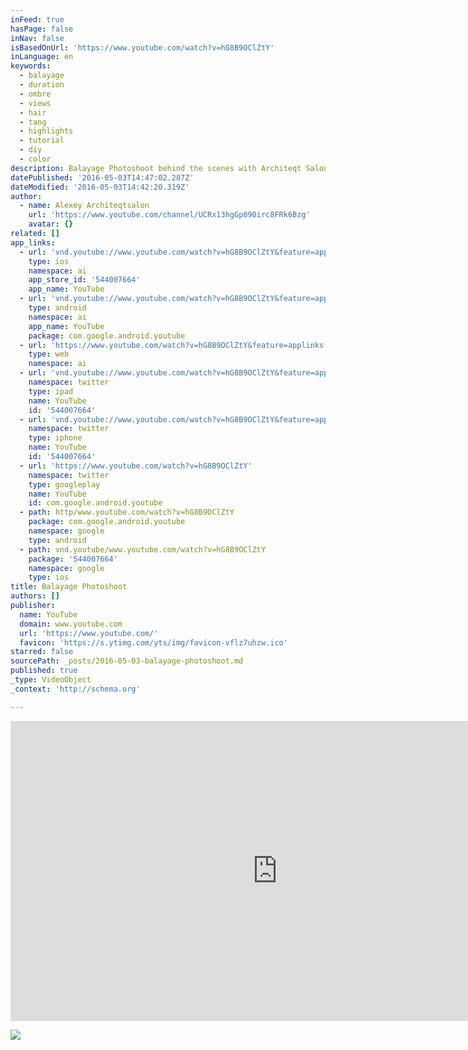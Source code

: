 ```yaml
---
inFeed: true
hasPage: false
inNav: false
isBasedOnUrl: 'https://www.youtube.com/watch?v=hG8B9OClZtY'
inLanguage: en
keywords:
  - balayage
  - duration
  - ombre
  - views
  - hair
  - tang
  - highlights
  - tutorial
  - diy
  - color
description: Balayage Photoshoot behind the scenes with Architeqt Salon and Nik Morina
datePublished: '2016-05-03T14:47:02.287Z'
dateModified: '2016-05-03T14:42:20.319Z'
author:
  - name: Alexey Architeqtsalon
    url: 'https://www.youtube.com/channel/UCRx13hgGp090irc8FRk6Bzg'
    avatar: {}
related: []
app_links:
  - url: 'vnd.youtube://www.youtube.com/watch?v=hG8B9OClZtY&feature=applinks'
    type: ios
    namespace: ai
    app_store_id: '544007664'
    app_name: YouTube
  - url: 'vnd.youtube://www.youtube.com/watch?v=hG8B9OClZtY&feature=applinks'
    type: android
    namespace: ai
    app_name: YouTube
    package: com.google.android.youtube
  - url: 'https://www.youtube.com/watch?v=hG8B9OClZtY&feature=applinks'
    type: web
    namespace: ai
  - url: 'vnd.youtube://www.youtube.com/watch?v=hG8B9OClZtY&feature=applinks'
    namespace: twitter
    type: ipad
    name: YouTube
    id: '544007664'
  - url: 'vnd.youtube://www.youtube.com/watch?v=hG8B9OClZtY&feature=applinks'
    namespace: twitter
    type: iphone
    name: YouTube
    id: '544007664'
  - url: 'https://www.youtube.com/watch?v=hG8B9OClZtY'
    namespace: twitter
    type: googleplay
    name: YouTube
    id: com.google.android.youtube
  - path: http/www.youtube.com/watch?v=hG8B9OClZtY
    package: com.google.android.youtube
    namespace: google
    type: android
  - path: vnd.youtube/www.youtube.com/watch?v=hG8B9OClZtY
    package: '544007664'
    namespace: google
    type: ios
title: Balayage Photoshoot
authors: []
publisher:
  name: YouTube
  domain: www.youtube.com
  url: 'https://www.youtube.com/'
  favicon: 'https://s.ytimg.com/yts/img/favicon-vflz7uhzw.ico'
starred: false
sourcePath: _posts/2016-05-03-balayage-photoshoot.md
published: true
_type: VideoObject
_context: 'http://schema.org'

---
```

<iframe src="https://cdn.embedly.com/widgets/media.html?src=https%3A%2F%2Fwww.youtube.com%2Fembed%2FhG8B9OClZtY%3Ffeature%3Doembed&amp;url=https%3A%2F%2Fwww.youtube.com%2Fwatch%3Fv%3DhG8B9OClZtY&amp;image=https%3A%2F%2Fi.ytimg.com%2Fvi%2FhG8B9OClZtY%2Fhqdefault.jpg&amp;key=b7d04c9b404c499eba89ee7072e1c4f7&amp;type=text%2Fhtml&amp;schema=youtube" width="854" height="480" scrolling="no" frameborder="0" allowfullscreen="" style=""></iframe>

![](https://the-grid-user-content.s3-us-west-2.amazonaws.com/4d9f6684-dc43-4ee1-94b1-7bd3fc7614ff.jpg)